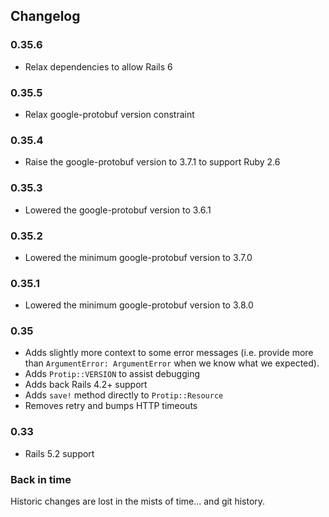 ## Changelog

### 0.35.6

  * Relax dependencies to allow Rails 6

### 0.35.5

  * Relax google-protobuf version constraint

### 0.35.4

  * Raise the google-protobuf version to 3.7.1 to support Ruby 2.6

### 0.35.3

  * Lowered the google-protobuf version to 3.6.1

### 0.35.2

  * Lowered the minimum google-protobuf version to 3.7.0

### 0.35.1

  * Lowered the minimum google-protobuf version to 3.8.0

### 0.35

  * Adds slightly more context to some error messages (i.e. provide more than `ArgumentError: ArgumentError` when we know what we expected).
  * Adds `Protip::VERSION` to assist debugging
  * Adds back Rails 4.2+ support
  * Adds `save!` method directly to `Protip::Resource`
  * Removes retry and bumps HTTP timeouts

### 0.33

  * Rails 5.2 support

### Back in time

Historic changes are lost in the mists of time... and git history.
